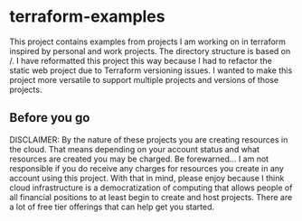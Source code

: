 # terraform-examples
This project contains examples from projects I am working on in terraform inspired by personal and work projects. The directory structure is based on <terraform version>/<project>. I have reformatted this project this way because I had to refactor the static web project due to Terraform versioning issues. I wanted to make this project more versatile to support multiple projects and versions of those projects.

## Before you go
DISCLAIMER: By the nature of these projects you are creating resources in the cloud. That means depending on your account status and what resources are created you may be charged. Be forewarned... I am not responsible if you do receive any charges for resources you create in any account using this project. With that in mind, please enjoy because I think cloud infrastructure is a democratization of computing that allows people of all financial positions to at least begin to create and host projects. There are a lot of free tier offerings that can help get you started.
